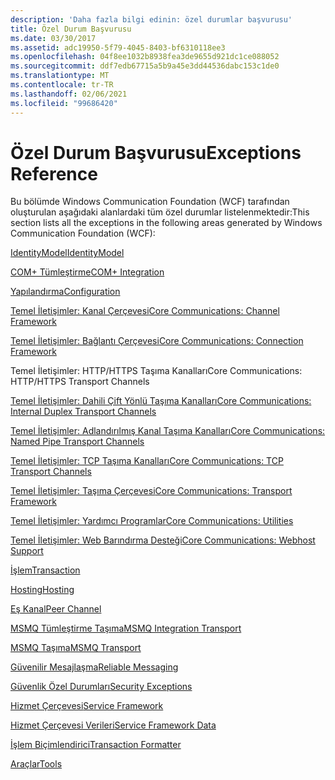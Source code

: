 ```yaml
---
description: 'Daha fazla bilgi edinin: özel durumlar başvurusu'
title: Özel Durum Başvurusu
ms.date: 03/30/2017
ms.assetid: adc19950-5f79-4045-8403-bf6310118ee3
ms.openlocfilehash: 04f8ee1032b8938fea3de9655d921dc1ce088052
ms.sourcegitcommit: ddf7edb67715a5b9a45e3dd44536dabc153c1de0
ms.translationtype: MT
ms.contentlocale: tr-TR
ms.lasthandoff: 02/06/2021
ms.locfileid: "99686420"
---
```

# <a name="exceptions-reference"></a><span data-ttu-id="beae0-103">Özel Durum Başvurusu</span><span class="sxs-lookup"><span data-stu-id="beae0-103">Exceptions Reference</span></span>

<span data-ttu-id="beae0-104">Bu bölümde Windows Communication Foundation (WCF) tarafından oluşturulan aşağıdaki alanlardaki tüm özel durumlar listelenmektedir:</span><span class="sxs-lookup"><span data-stu-id="beae0-104">This section lists all the exceptions in the following areas generated by Windows Communication Foundation (WCF):</span></span>  
  
 [<span data-ttu-id="beae0-105">IdentityModel</span><span class="sxs-lookup"><span data-stu-id="beae0-105">IdentityModel</span></span>](identitymodel-exceptions.md)  
  
 [<span data-ttu-id="beae0-106">COM+ Tümleştirme</span><span class="sxs-lookup"><span data-stu-id="beae0-106">COM+ Integration</span></span>](com-integration.md)  
  
 [<span data-ttu-id="beae0-107">Yapılandırma</span><span class="sxs-lookup"><span data-stu-id="beae0-107">Configuration</span></span>](configuration.md)  
  
 [<span data-ttu-id="beae0-108">Temel İletişimler: Kanal Çerçevesi</span><span class="sxs-lookup"><span data-stu-id="beae0-108">Core Communications: Channel Framework</span></span>](core-communications-channel-framework.md)  
  
 [<span data-ttu-id="beae0-109">Temel İletişimler: Bağlantı Çerçevesi</span><span class="sxs-lookup"><span data-stu-id="beae0-109">Core Communications: Connection Framework</span></span>](core-communications-connection-framework.md)  
  
 <span data-ttu-id="beae0-110">Temel İletişimler: HTTP/HTTPS Taşıma Kanalları</span><span class="sxs-lookup"><span data-stu-id="beae0-110">Core Communications: HTTP/HTTPS Transport Channels</span></span>  
  
 [<span data-ttu-id="beae0-111">Temel İletişimler: Dahili Çift Yönlü Taşıma Kanalları</span><span class="sxs-lookup"><span data-stu-id="beae0-111">Core Communications: Internal Duplex Transport Channels</span></span>](core-communications-internal-duplex-transport-channels.md)  
  
 [<span data-ttu-id="beae0-112">Temel İletişimler: Adlandırılmış Kanal Taşıma Kanalları</span><span class="sxs-lookup"><span data-stu-id="beae0-112">Core Communications: Named Pipe Transport Channels</span></span>](core-communications-named-pipe-transport-channels.md)  
  
 [<span data-ttu-id="beae0-113">Temel İletişimler: TCP Taşıma Kanalları</span><span class="sxs-lookup"><span data-stu-id="beae0-113">Core Communications: TCP Transport Channels</span></span>](core-communications-tcp-transport-channels.md)  
  
 [<span data-ttu-id="beae0-114">Temel İletişimler: Taşıma Çerçevesi</span><span class="sxs-lookup"><span data-stu-id="beae0-114">Core Communications: Transport Framework</span></span>](core-communications-transport-framework.md)  
  
 [<span data-ttu-id="beae0-115">Temel İletişimler: Yardımcı Programlar</span><span class="sxs-lookup"><span data-stu-id="beae0-115">Core Communications: Utilities</span></span>](core-communications-utilities.md)  
  
 [<span data-ttu-id="beae0-116">Temel İletişimler: Web Barındırma Desteği</span><span class="sxs-lookup"><span data-stu-id="beae0-116">Core Communications: Webhost Support</span></span>](core-communications-webhost-support.md)  
  
 [<span data-ttu-id="beae0-117">İşlem</span><span class="sxs-lookup"><span data-stu-id="beae0-117">Transaction</span></span>](transaction-exceptions.md)  
  
 [<span data-ttu-id="beae0-118">Hosting</span><span class="sxs-lookup"><span data-stu-id="beae0-118">Hosting</span></span>](hosting-exceptions.md)  
  
 [<span data-ttu-id="beae0-119">Eş Kanal</span><span class="sxs-lookup"><span data-stu-id="beae0-119">Peer Channel</span></span>](peer-channel.md)  
  
 [<span data-ttu-id="beae0-120">MSMQ Tümleştirme Taşıma</span><span class="sxs-lookup"><span data-stu-id="beae0-120">MSMQ Integration Transport</span></span>](msmq-integration-transport.md)  
  
 [<span data-ttu-id="beae0-121">MSMQ Taşıma</span><span class="sxs-lookup"><span data-stu-id="beae0-121">MSMQ Transport</span></span>](msmq-transport.md)  
  
 [<span data-ttu-id="beae0-122">Güvenilir Mesajlaşma</span><span class="sxs-lookup"><span data-stu-id="beae0-122">Reliable Messaging</span></span>](reliable-messaging.md)  
  
 [<span data-ttu-id="beae0-123">Güvenlik Özel Durumları</span><span class="sxs-lookup"><span data-stu-id="beae0-123">Security Exceptions</span></span>](security-exceptions.md)  
  
 [<span data-ttu-id="beae0-124">Hizmet Çerçevesi</span><span class="sxs-lookup"><span data-stu-id="beae0-124">Service Framework</span></span>](service-framework.md)  
  
 [<span data-ttu-id="beae0-125">Hizmet Çerçevesi Verileri</span><span class="sxs-lookup"><span data-stu-id="beae0-125">Service Framework Data</span></span>](service-framework-data.md)  
  
 [<span data-ttu-id="beae0-126">İşlem Biçimlendirici</span><span class="sxs-lookup"><span data-stu-id="beae0-126">Transaction Formatter</span></span>](transaction-formatter.md)  
  
 [<span data-ttu-id="beae0-127">Araçlar</span><span class="sxs-lookup"><span data-stu-id="beae0-127">Tools</span></span>](tools.md)
